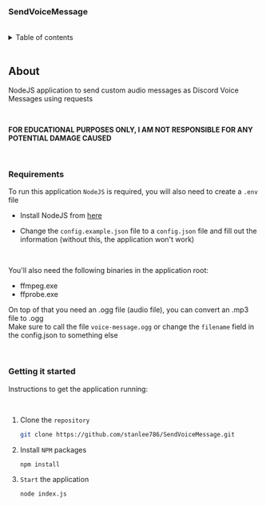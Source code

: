 <br>
<h3>SendVoiceMessage</h3>
<br>
<details>
    <summary>Table of contents</summary>
    <ol>
        <li>
            <a href="#about">About</a>
        </li>
        <li>
            <a href="#requirements">Requirements</a>
        </li>
        <li>
            <a href="#getting-it-started">Getting it started</a>
        </li>
    </ol>
</details>
<br>

## About

NodeJS application to send custom audio messages as Discord Voice Messages using requests

<br>

<b>FOR EDUCATIONAL PURPOSES ONLY, I AM NOT RESPONSIBLE FOR ANY POTENTIAL DAMAGE CAUSED</b>

<br>

### Requirements

To run this application `NodeJS` is required, you will also need to create a `.env` file

- Install NodeJS from [here](https://nodejs.org/)

- Change the `config.example.json` file to a `config.json` file and fill out the information (without this, the application won't work)

<br>

You'll also need the following binaries in the application root:
- ffmpeg.exe
- ffprobe.exe

On top of that you need an .ogg file (audio file), you can convert an .mp3 file to .ogg
<br>
Make sure to call the file `voice-message.ogg` or change the `filename` field in the config.json to something else

<br>

### Getting it started

Instructions to get the application running:

<br>

1. Clone the `repository`

   ```sh
   git clone https://github.com/stanlee786/SendVoiceMessage.git
   ```

2. Install `NPM` packages

   ```sh
   npm install
   ```

3. `Start` the application

   ```sh
   node index.js
   ```